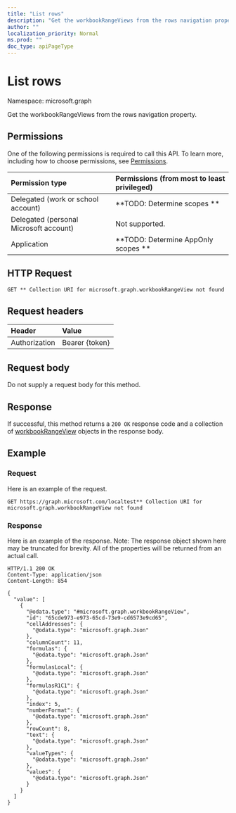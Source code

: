 ```yaml
---
title: "List rows"
description: "Get the workbookRangeViews from the rows navigation property."
author: ""
localization_priority: Normal
ms.prod: ""
doc_type: apiPageType
---
```


# List rows

Namespace: microsoft.graph

Get the workbookRangeViews from the rows navigation property.

## Permissions
One of the following permissions is required to call this API. To learn more, including how to choose permissions, see [Permissions](/concepts/permissions-reference.md).

|Permission type|Permissions (from most to least privileged)|
|:---|:---|
|Delegated (work or school account)|**TODO: Determine scopes **|
|Delegated (personal Microsoft account)|Not supported.|
|Application|**TODO: Determine AppOnly scopes **|

## HTTP Request
<!-- {
  "blockType": "ignored"
}
-->
``` http
GET ** Collection URI for microsoft.graph.workbookRangeView not found
```

## Request headers
|Header|Value|
|:---|:---|
|Authorization|Bearer {token}|

## Request body
Do not supply a request body for this method.

## Response
If successful, this method returns a `200 OK` response code and a collection of [workbookRangeView](../resources/workbookrangeview.md) objects in the response body.

## Example

### Request
Here is an example of the request.
<!-- {
  "blockType": "request",
  "name": "get_workbookrangeview"
}
-->
``` http
GET https://graph.microsoft.com/localtest** Collection URI for microsoft.graph.workbookRangeView not found
```

### Response
Here is an example of the response. Note: The response object shown here may be truncated for brevity. All of the properties will be returned from an actual call.
<!-- {
  "blockType": "response",
  "truncated": true,
  "@odata.type": "collection(microsoft.graph.workbookrangeview)"
}
-->
``` http
HTTP/1.1 200 OK
Content-Type: application/json
Content-Length: 854

{
  "value": [
    {
      "@odata.type": "#microsoft.graph.workbookRangeView",
      "id": "65cde973-e973-65cd-73e9-cd6573e9cd65",
      "cellAddresses": {
        "@odata.type": "microsoft.graph.Json"
      },
      "columnCount": 11,
      "formulas": {
        "@odata.type": "microsoft.graph.Json"
      },
      "formulasLocal": {
        "@odata.type": "microsoft.graph.Json"
      },
      "formulasR1C1": {
        "@odata.type": "microsoft.graph.Json"
      },
      "index": 5,
      "numberFormat": {
        "@odata.type": "microsoft.graph.Json"
      },
      "rowCount": 8,
      "text": {
        "@odata.type": "microsoft.graph.Json"
      },
      "valueTypes": {
        "@odata.type": "microsoft.graph.Json"
      },
      "values": {
        "@odata.type": "microsoft.graph.Json"
      }
    }
  ]
}
```

